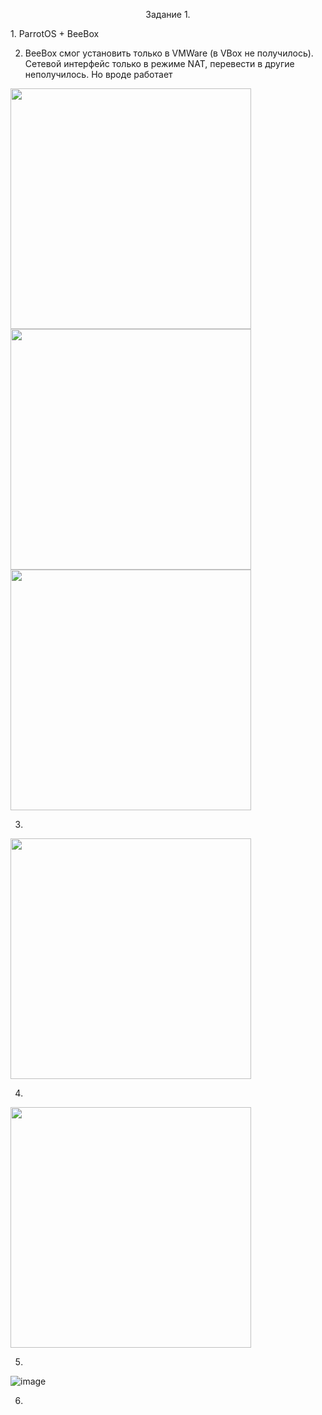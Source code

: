 <p align="center"> Задание 1. </p>
1. ParrotOS + BeeBox

2. BeeBox смог установить только в VMWare (в VBox не получилось). Сетевой интерфейс только в режиме NAT, перевести в другие неполучилось. Но вроде работает
<img src="https://user-images.githubusercontent.com/62753044/224411100-7e7c9328-c567-4ccc-82f0-1abab2b192c6.png" width="385px" align="center">
<img src="https://user-images.githubusercontent.com/62753044/224404023-9036ffe9-83b0-4468-8942-ad18e0548395.png" width="385px" align="center">
<img src="https://user-images.githubusercontent.com/62753044/224411364-21aee49e-3ba1-44d2-95cd-0fc3f68388da.png" width="385px" align="center">

3.
<img src="https://user-images.githubusercontent.com/62753044/224404522-af43bbfd-8903-48bf-b0d1-c765e2a4a34a.png" width="385px" align="center">

4.
<img src="https://user-images.githubusercontent.com/62753044/224411748-d3b75efe-6b0c-438b-9a4a-8431de2a503e.png" width="385px" align="center">

5.
![image](https://user-images.githubusercontent.com/62753044/224412065-7d9bf681-022b-46c8-a516-f1d77f2704b8.png)

6.

